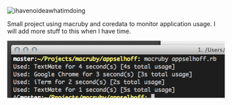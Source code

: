 ![ihavenoideawhatimdoing](http://www.mamapop.com/wp-content/uploads/2010/08/75203772-David_Hasselhoff_0_0_0x0.jpg)

Small project using macruby and coredata to monitor application usage.
I will add more stuff to this when I have time.

![screenshot](https://github.com/robhurring/appselhoff/blob/master/ss.png)